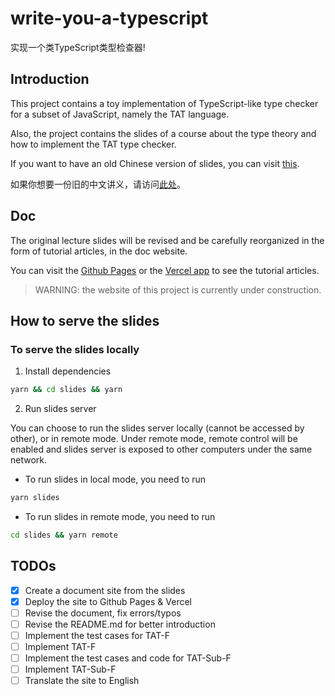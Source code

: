 # write-you-a-typescript 

实现一个类TypeScript类型检查器!

## Introduction

This project contains a toy implementation of TypeScript-like type checker for a subset of JavaScript, namely the TAT language.

Also, the project contains the slides of a course about the type theory and how to implement the TAT type checker.

If you want to have an old Chinese version of slides, you can visit [this](https://github.com/suica/write-you-a-typescript/blob/main/slides/%E7%B1%BB%E5%9E%8B%E7%B3%BB%E7%BB%9F%E5%85%A5%E9%97%A8.pdf).

如果你想要一份旧的中文讲义，请访问[此处](https://github.com/suica/write-you-a-typescript/blob/main/slides/%E7%B1%BB%E5%9E%8B%E7%B3%BB%E7%BB%9F%E5%85%A5%E9%97%A8.pdf)。

## Doc

The original lecture slides will be revised and be carefully reorganized in the form of tutorial articles, in the doc website.

You can visit the [Github Pages](suica.github.io/write-you-a-typescript/) or the [Vercel app]() to see the tutorial articles.

> WARNING: the website of this project is currently under construction.

## How to serve the slides

### To serve the slides locally

1. Install dependencies

```bash
yarn && cd slides && yarn
```

2. Run slides server

You can choose to run the slides server locally (cannot be accessed by other), or in remote mode. Under remote mode, remote control will be enabled and slides server is exposed to other computers under the same network.

- To run slides in local mode, you need to run
```bash
yarn slides
```

- To run slides in remote mode, you need to run

```bash
cd slides && yarn remote
```

## TODOs

- [x] Create a document site from the slides
- [x] Deploy the site to Github Pages & Vercel
- [ ] Revise the document, fix errors/typos
- [ ] Revise the README.md for better introduction
- [ ] Implement the test cases for TAT-F
- [ ] Implement TAT-F
- [ ] Implement the test cases and code for TAT-Sub-F
- [ ] Implement TAT-Sub-F
- [ ] Translate the site to English